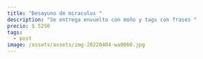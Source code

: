 ```yaml
---
title: "Desayuno de miraculus "
description: "Se entrega envuelto con moño y tags con frases "
precio: $ 5250
tags:
  - post
image: /assets/assets/img-20220404-wa0060.jpg
---
```

